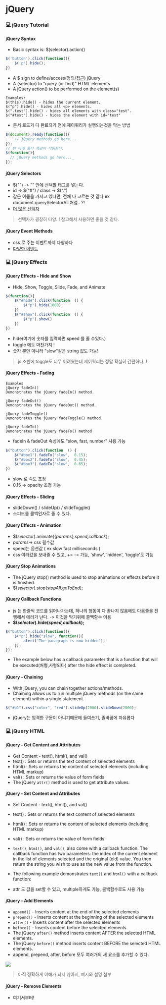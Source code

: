 # jQuery

### 💻 jQuery Tutorial
#### jQuery Syntax

- Basic syntax is: $(selector).action()

```javascript
$('button').click(function(){
	$('p').hide();
})
```

- A $ sign to define/access(정의/접근) jQuery
- A (selector) to "query (or find)" HTML elements
- A jQuery action() to be performed on the element(s)

```
Examples:
$(this).hide() - hides the current element.
$("p").hide() - hides all <p> elements.
$(".test").hide() - hides all elements with class="test".
$("#test").hide() - hides the element with id="test"
```

  - 문서 로드가 다 완료되기 전에 제이쿼리가 실행되는것을 막는 방법
 
```javascript
$(document).ready(function(){
	// jQuery methods go here...
});
// 위 아래 둘다 똑같이 작동한다.
$(function(){  
  // jQuery methods go here..._  
});
```

####  jQuery  Selectors
- $("") -> "" 안에 선택할 태그를 넣는다.
- id ->  $("#") / class -> $(".")
- 같은 이름을 가지고 있다면, 전체 다 고르는 것 같다 ex  document.querySelectorAll 처럼.. ?!
- [더 많은 선택자](https://www.w3schools.com/jquery/jquery_selectors.asp)
> 선택자가 굉장히 다양..! 참고해서 사용하면 좋을 것 같다.

#### jQuery  Event Methods
- css 로 주는 이벤트까지 다양하다
- [다양한 이벤트](https://www.w3schools.com/jquery/jquery_events.asp)

###  💻 jQuery Effects
####  jQuery Effects -  Hide and Show
- Hide, Show, Toggle, Slide, Fade, and Animate

```javascript
$(function(){
	$("#hide").click(function  () {
		$("p").hide(1000);
	})
	$("#show").click(function  () {
		$("p").show()
	})
})
```

- hide(여기에 숫자를 입력하면 speed 를 줄 수있다.)
- toggle 에도 마찬가지 ! 
- 숫자 뿐만 아니라 "slow"같은 string 값도 가능!

> js 초반에 toggle도 너무 어려웠는데 제이쿼리는 정말 확실히 간편하다..!

####  jQuery Effects -  Fading

```
Examples
jQuery fadeIn()
Demonstrates the jQuery fadeIn() method.

jQuery fadeOut()
Demonstrates the jQuery fadeOut() method.

jQuery fadeToggle()
Demonstrates the jQuery fadeToggle() method.

jQuery fadeTo()
Demonstrates the jQuery fadeTo() method
 ```

- fadeIn & fadeOut 속성에도 "slow, fast, number" 사용 가능

```javascript
$("button").click(function  () {
	$("#box1").fadeTo("slow",  0.15);
	$("#box2").fadeTo("slow",  0.45);
	$("#box3").fadeTo("slow",  0.65);
})
```

- slow 로 속도 조정 
- 0.15 -> opacity 조정 가능

#### jQuery Effects -  Sliding
- slideDown() /  slideUp() / slideToggle()
- 스피드를 콜백인자로 줄 수 있다.

#### jQuery Effects -  Animation
- $(_selector_).animate({_params_}_,speed,callback_);
- _params_-> css 필수값 
- speed는 옵션값 ( ex slow fast milliseconds )
- css 여러값을 보내줄 수 있고, += -= 가능, 'show', 'hidden', 'toggle'도 가능

#### jQuery  Stop Animations
- The jQuery stop() method is used to stop animations or effects before it is finished.
- $(_selector_).stop(_stopAll,goToEnd_);

#### jQuery  Callback  Functions
- js 는 한줄씩 코드를 읽어나가는데, 하나의 행동이 다 끝나지 않음에도 다음줄을 진행해서 에러가 난다. -> 이것을 막기위해 콜백함수 이용
- **$(_selector_).hide(_speed,callback_);**

```javascript
$("button").click(function(){  
	$("p").hide("slow", function(){  
		alert("The paragraph is now hidden");  
	});  
});
```

- The example below has a callback parameter that is a function that will be executed(처형,사형되다) after the hide effect is completed.

#### jQuery -  Chaining
- With jQuery, you can chain together actions/methods.
- Chaining allows us to run multiple jQuery methods (on the same element) within a single statement.

```javascript
$("#p1").css("color", "red").slideUp(2000).slideDown(2000);
```

- jQuery는 엄격한 구문이 아니기때문에 들여쓰기, 줄바꿈에 자유롭다

###  💻 jQuery HTML
#### jQuery -  Get Content and Attributes
- Get Content - text(), html(), and val()
- text() : Sets or returns the text content of selected elements
- html() : Sets or returns the content of selected elements (including HTML markup)
- val() : Sets or returns the value of form fields
- The jQuery `attr()` method is used to get attribute values.

#### jQuery -  Set Content and Attributes
- Set Content - text(), html(), and val()
-   text()  : Sets or returns the text content of selected elements
-   html()  : Sets or returns the content of selected elements (including HTML markup)
-   val()  : Sets or returns the value of form fields
- `text()`,  `html()`, and  `val()`, also come with a callback function. The callback function has two parameters: the index of the current element in the list of elements selected and the original (old) value. You then return the string you wish to use as the new value from the function.

- The following example demonstrates  `text()`  and  `html()`  with a callback function:
- attr 도 값을 set할 수 있고, multiple하게도 가능, 콜백함수로도 사용 가능

#### jQuery -  Add Elements
-   `append()`  - Inserts content at the end of the selected elements
-   `prepend()`  - Inserts content at the beginning of the selected elements
-   `after()`  - Inserts content after the selected elements
-   `before()`  - Inserts content before the selected elements
- The jQuery  `after()`  method inserts content AFTER the selected HTML elements.
- The jQuery  `before()`  method inserts content BEFORE the selected HTML elements.
- append, prepend, after, before 모두 여러개의 새 요소를 추가할 수 있다.

<img src="Add Several New Elements With append() and prepend()">

> 아직 정확하게 이해가 되지 않아서, 예시와 설명 첨부

#### jQuery -  Remove Elements
- 여기서부터!

